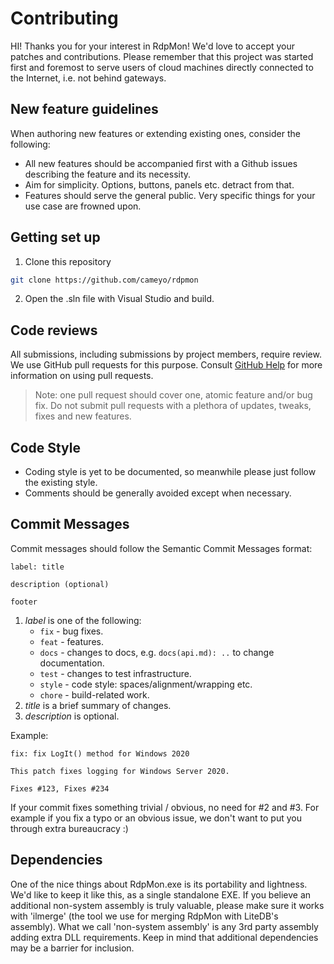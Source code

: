 # Contributing

HI! Thanks you for your interest in RdpMon! We'd love to accept your patches and contributions. Please remember that this project was started first and foremost to serve users of cloud machines directly connected to the Internet, i.e. not behind gateways.

## New feature guidelines

When authoring new features or extending existing ones, consider the following:
- All new features should be accompanied first with a Github issues describing the feature and its necessity.
- Aim for simplicity. Options, buttons, panels etc. detract from that.
- Features should serve the general public. Very specific things for your use case are frowned upon.

## Getting set up

1. Clone this repository

```bash
git clone https://github.com/cameyo/rdpmon
```

2. Open the .sln file with Visual Studio and build.


## Code reviews

All submissions, including submissions by project members, require review. We
use GitHub pull requests for this purpose. Consult
[GitHub Help](https://help.github.com/articles/about-pull-requests/) for more
information on using pull requests.

> Note: one pull request should cover one, atomic feature and/or bug fix. Do not submit pull requests with a plethora of updates, tweaks, fixes and new features.

## Code Style

- Coding style is yet to be documented, so meanwhile please just follow the existing style.
- Comments should be generally avoided except when necessary.

## Commit Messages

Commit messages should follow the Semantic Commit Messages format:

```
label: title

description (optional)

footer
```

1. *label* is one of the following:
    - `fix` - bug fixes.
    - `feat` - features.
    - `docs` - changes to docs, e.g. `docs(api.md): ..` to change documentation.
    - `test` - changes to test infrastructure.
    - `style` - code style: spaces/alignment/wrapping etc.
    - `chore` - build-related work.
2. *title* is a brief summary of changes.
3. *description* is optional.

Example:

```
fix: fix LogIt() method for Windows 2020

This patch fixes logging for Windows Server 2020.

Fixes #123, Fixes #234
```
If your commit fixes something trivial / obvious, no need for #2 and #3. For example if you fix a typo or an obvious issue, we don't want to put you through extra bureaucracy :)

## Dependencies

One of the nice things about RdpMon.exe is its portability and lightness. We'd like to keep it like this, as a single standalone EXE.
If you believe an additional non-system assembly is truly valuable, please make sure it works with 'ilmerge' (the tool we use for merging RdpMon with LiteDB's assembly). What we call 'non-system assembly' is any 3rd party assembly adding extra DLL requirements. Keep in mind that additional dependencies may be a barrier for inclusion.
